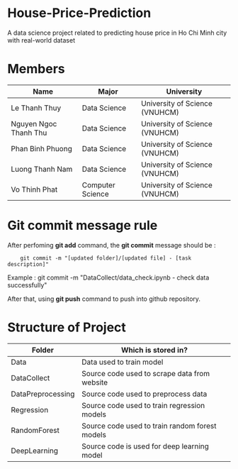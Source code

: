 # House-Price-Prediction
A data science project related to predicting house price in Ho Chi Minh city with real-world dataset

# Members
| **Name**| **Major**| **University**|
|-|-|-|
| Le Thanh Thuy | Data Science  | University of Science (VNUHCM) |
| Nguyen Ngoc Thanh Thu | Data Science  | University of Science (VNUHCM) |
| Phan Binh Phuong | Data Science  | University of Science (VNUHCM) |
| Luong Thanh Nam| Data Science  | University of Science (VNUHCM) |
| Vo Thinh Phat  | Computer Science | University of Science (VNUHCM) |

# Git commit message rule
After perfoming **git add** command, the **git commit** message should be :

        git commit -m "[updated folder]/[updated file] - [task description]"

Example : git commit -m "DataCollect/data_check.ipynb - check data successfully"

After that, using **git push** command to push into github repository.

# Structure of Project
| **Folder** | **Which is stored in?** |
|---|---|
| Data | Data used to train model |
| DataCollect | Source code used to scrape data from website |
| DataPreprocessing | Source code used to preprocess data |
| Regression | Source code used to train regression models |
| RandomForest | Source code used to train random forest models |
| DeepLearning | Source code is used for deep learning model |

